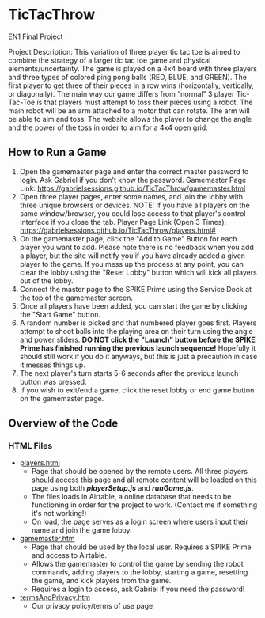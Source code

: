 # TicTacThrow

EN1 Final Project

Project Description: This variation of three player tic tac toe is aimed to combine the strategy of a larger tic tac toe game and physical elements/uncertainty. The game is played on a 4x4 board with three players and three types of colored ping pong balls (RED, BLUE, and GREEN). The first player to get three of their pieces in a row wins (horizontally, vertically, or diagonally). The main way our game differs from “normal” 3 player Tic-Tac-Toe is that players must attempt to toss their pieces using a robot.
The main robot will be an arm attached to a motor that can rotate. The arm will be able to aim and toss. The website allows the player to change the angle and the power of the toss in order to aim for a 4x4 open grid.

## How to Run a Game ##
1. Open the gamemaster page and enter the correct master password to login. Ask Gabriel if you don't know the password. Gamemaster Page Link: https://gabrielsessions.github.io/TicTacThrow/gamemaster.html
2. Open three player pages, enter some names, and join the lobby with three unique browsers or devices. NOTE: If you have all players on the same window/browser, you could lose access to that player's control interface if you close the tab. Player Page Link (Open 3 Times): https://gabrielsessions.github.io/TicTacThrow/players.html#
3. On the gamemaster page, click the "Add to Game" Button for each player you want to add. Please note there is no feedback when you add a player, but the site will notify you if you have already added a given player to the game. If you mess up the process at any point, you can clear the lobby using the "Reset Lobby" button which will kick all players out of the lobby.
4. Connect the master page to the SPIKE Prime using the Service Dock at the top of the gamemaster screen.
5. Once all players have been added, you can start the game by clicking the "Start Game" button.
6. A random number is picked and that numbered player goes first. Players attempt to shoot balls into the playing area on their turn using the angle and power sliders. **DO NOT click the "Launch" button before the SPIKE Prime has finished running the previous launch sequence!** Hopefully it should still work if you do it anyways, but this is just a precaution in case it messes things up.
7. The next player's turn starts 5-6 seconds after the previous launch button was pressed.
8. If you wish to exit/end a game, click the reset lobby or end game button on the gamemaster page.

## Overview of the Code ##
### HTML Files ###
* [players.html](https://gabrielsessions.github.io/TicTacThrow/players.html "players.html")
  * Page that should be opened by the remote users. All three players should access this page and all remote content will be loaded on this page using both ***playerSetup.js*** and ***runGame.js***.
  * The files loads in Airtable, a online database that needs to be functioning in order for the project to work. (Contact me if something it's not working!)
  * On load, the page serves as a login screen where users input their name and join the game lobby.
* [gamemaster.htm](https://gabrielsessions.github.io/TicTacThrow/gamemaster.html "gamemaster.html") 
  * Page that should be used by the local user. Requires a SPIKE Prime and access to Airtable.
  * Allows the gamemaster to control the game by sending the robot commands, adding players to the lobby, starting a game, resetting the game, and kick players from the game.
  * Requires a login to access, ask Gabriel if you need the password!
* [termsAndPrivacy.htm](https://gabrielsessions.github.io/TicTacThrow/termsAndPrivacy.html "termsAndPrivacy.html") 
  * Our privacy policy/terms of use page
